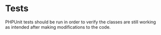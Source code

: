 # Tests

PHPUnit tests should be run in order to verify the classes are still working as intended after making modifications to the code.